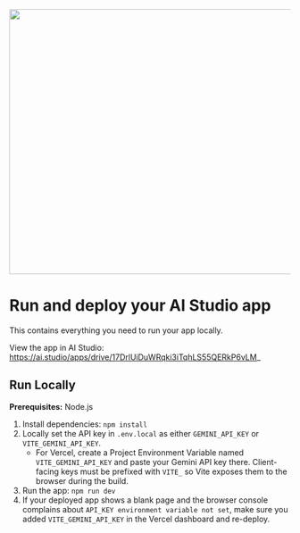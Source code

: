 <div align="center">
<img width="1200" height="475" alt="GHBanner" src="https://github.com/user-attachments/assets/0aa67016-6eaf-458a-adb2-6e31a0763ed6" />
</div>

# Run and deploy your AI Studio app

This contains everything you need to run your app locally.

View the app in AI Studio: https://ai.studio/apps/drive/17DrlUiDuWRqki3iTqhLS55QERkP6vLM_

## Run Locally

**Prerequisites:**  Node.js


1. Install dependencies:
   `npm install`
2. Locally set the API key in `.env.local` as either `GEMINI_API_KEY` or `VITE_GEMINI_API_KEY`.
   - For Vercel, create a Project Environment Variable named `VITE_GEMINI_API_KEY` and paste your Gemini API key there. Client-facing keys must be prefixed with `VITE_` so Vite exposes them to the browser during the build.
3. Run the app:
   `npm run dev`
4. If your deployed app shows a blank page and the browser console complains about `API_KEY environment variable not set`, make sure you added `VITE_GEMINI_API_KEY` in the Vercel dashboard and re-deploy.
